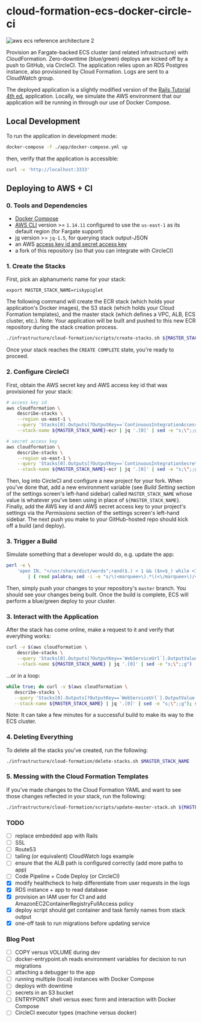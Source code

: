 # cloud-formation-ecs-docker-circle-ci

![aws ecs reference architecture 2](https://user-images.githubusercontent.com/884507/34399624-d24950fe-eb3d-11e7-8c28-80afee284d53.png)

Provision an Fargate-backed ECS cluster (and related infrastructure) with
CloudFormation. Zero-downtime (blue/green) deploys are kicked off by a push to
GitHub, via CircleCI. The application relies upon an RDS Postgres instance, also
provisioned by Cloud Formation. Logs are sent to a CloudWatch group.

The deployed application is a slightly modified version of the [Rails Tutorial 4th ed.](https://bitbucket.org/railstutorial/sample_app_4th_ed) application. Locally, we simulate the AWS
environment that our application will be running in through our use of Docker
Compose.

## Local Development

To run the application in development mode:

```sh
docker-compose -f ./app/docker-compose.yml up
```

then, verify that the application is accessible:

```sh
curl -v 'http://localhost:3333'
```

## Deploying to AWS + CI

### 0. Tools and Dependencies

- [Docker Compose](https://docs.docker.com/compose/)
- [AWS CLI](https://github.com/aws/aws-cli) version >= `1.14.11` configured to use the `us-east-1` as its default region (for Fargate support)
- [jq](https://github.com/stedolan/jq) version >= `jq-1.5`, for querying stack output-JSON
- an AWS [access key id and secret access key](http://docs.aws.amazon.com/general/latest/gr/managing-aws-access-keys.html)
- a fork of this repository (so that you can integrate with CircleCI)

### 1. Create the Stacks

First, pick an alphanumeric name for your stack:

```
export MASTER_STACK_NAME=riskypiglet
```

The following command will create the ECR stack (which holds your application's
Docker images), the S3 stack (which holds your Cloud Formation templates), and
the master stack (which defines a VPC, ALB, ECS cluster, etc.). Note: Your
application will be built and pushed to this new ECR repository during the
stack creation process.

```sh
./infrastructure/cloud-formation/scripts/create-stacks.sh ${MASTER_STACK_NAME}
```

Once your stack reaches the `CREATE COMPLETE` state, you're ready to proceed.

### 2. Configure CircleCI

First, obtain the AWS secret key and AWS access key id that was provisioned for
your stack:

```sh
# access key id
aws cloudformation \
    describe-stacks \
    --region us-east-1 \
    --query 'Stacks[0].Outputs[?OutputKey==`ContinuousIntegrationAccessKeyId`].OutputValue' \
    --stack-name ${MASTER_STACK_NAME}-ecr | jq '.[0]' | sed -e "s;\";;g")

# secret access key
aws cloudformation \
    describe-stacks \
    --region us-east-1 \
    --query 'Stacks[0].Outputs[?OutputKey==`ContinuousIntegrationSecretAccessKey`].OutputValue' \
    --stack-name ${MASTER_STACK_NAME}-ecr | jq '.[0]' | sed -e "s;\";;g")
```

Then, log into CircleCI and configure a new project for your fork. When you've
done that, add a new environment variable (see _Build Setting_ section of the
settings screen's left-hand sidebar) called `MASTER_STACK_NAME` whose value is
whatever you've been using in place of `${MASTER_STACK_NAME}`. Finally, add the
AWS key id and AWS secret access key to your project's settings via the
_Permissions_ section of the settings screen's left-hand sidebar. The next push
you make to your GitHub-hosted repo should kick off a build (and deploy).

### 3. Trigger a Build

Simulate something that a developer would do, e.g. update the app:

```sh
perl -e \
    'open IN, "</usr/share/dict/words";rand($.) < 1 && ($n=$_) while <IN>;print $n' \
        | { read palabra; sed -i -e "s/\(<marquee>\).*\(<\/marquee>\)/<marquee>${palabra}<\/marquee>/g" ./app/app/views/static_pages/about.html.erb; }
```

Then, simply push your changes to your repository's `master` branch. You should 
see your changes being built. Once the build is complete, ECS will perform a
blue/green deploy to your cluster.

### 3. Interact with the Application

After the stack has come online, make a request to it and verify that everything
works:

```sh
curl -v $(aws cloudformation \
    describe-stacks \
    --query 'Stacks[0].Outputs[?OutputKey==`WebServiceUrl`].OutputValue' \
    --stack-name ${MASTER_STACK_NAME} | jq '.[0]' | sed -e "s;\";;g")
```

...or in a loop:

```sh
while true; do curl -v $(aws cloudformation \
   describe-stacks \
   --query 'Stacks[0].Outputs[?OutputKey==`WebServiceUrl`].OutputValue' \
   --stack-name ${MASTER_STACK_NAME} | jq '.[0]' | sed -e "s;\";;g"); sleep 1; done
```

Note: It can take a few minutes for a successful build to make its way to the ECS cluster.

### 4. Deleting Everything

To delete all the stacks you've created, run the following:

```sh
./infrastructure/cloud-formation/delete-stacks.sh $MASTER_STACK_NAME
```

### 5. Messing with the Cloud Formation Templates

If you've made changes to the Cloud Formation YAML and want to see those changes
reflected in your stack, run the following:

```sh
./infrastructure/cloud-formation/scripts/update-master-stack.sh ${MASTER_STACK_NAME}
```

### TODO

- [ ] replace embedded app with Rails
- [ ] SSL
- [ ] Route53
- [ ] tailing (or equivalent) CloudWatch logs example
- [ ] ensure that the ALB path is configured correctly (add more paths to app)
- [ ] Code Pipeline + Code Deploy (or CircleCI)
- [x] modify healthcheck to help differentiate from user requests in the logs
- [x] RDS instance + app to read database
- [x] provision an IAM user for CI and add AmazonEC2ContainerRegistryFullAccess policy
- [x] deploy script should get container and task family names from stack output
- [x] one-off task to run migrations before updating service

### Blog Post
- [ ] COPY versus VOLUME during dev
- [ ] docker-entrypoint.sh reads environment variables for decision to run migrations
- [ ] attaching a debugger to the app
- [ ] running multiple (local) instances with Docker Compose
- [ ] deploys with downtime
- [ ] secrets in an S3 bucket
- [ ] ENTRYPOINT shell versus exec form and interaction with Docker Compose
- [ ] CircleCI executor types (machine versus docker)
